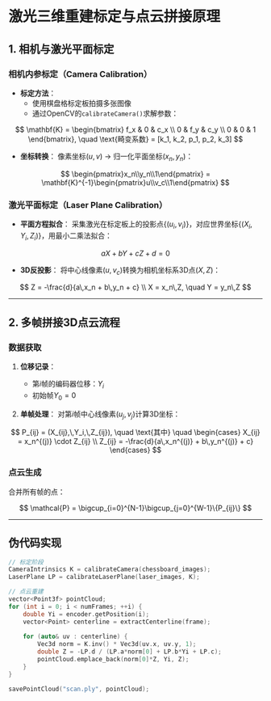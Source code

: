 # 激光三维重建标定与点云拼接原理

## 1. 相机与激光平面标定

### 相机内参标定（Camera Calibration）
- **标定方法**：
  - 使用棋盘格标定板拍摄多张图像
  - 通过OpenCV的`calibrateCamera()`求解参数：
  
$$
\mathbf{K} = \begin{bmatrix}
f_x & 0 & c_x \\
0 & f_y & c_y \\
0 & 0 & 1
\end{bmatrix}, \quad \text{畸变系数} = [k_1, k_2, p_1, p_2, k_3]
$$

- **坐标转换**：
  像素坐标$(u,v)$ → 归一化平面坐标$(x_n,y_n)$：

$$
\begin{pmatrix}x_n\\y_n\\1\end{pmatrix} = \mathbf{K}^{-1}\begin{pmatrix}u\\v_c\\1\end{pmatrix}
$$

### 激光平面标定（Laser Plane Calibration）
- **平面方程拟合**：
  采集激光在标定板上的投影点$\{(u_i,v_i)\}$，对应世界坐标$\{(X_i,Y_i,Z_i)\}$，用最小二乘法拟合：

$$
aX + bY + cZ + d = 0
$$

- **3D反投影**：
  将中心线像素$(u,v_c)$转换为相机坐标系3D点$(X,Z)$：

$$
Z = -\frac{d}{a\,x_n + b\,y_n + c} \\
X = x_n\,Z, \quad Y = y_n\,Z
$$

---

## 2. 多帧拼接3D点云流程

### 数据获取
1. **位移记录**：
   - 第$i$帧的编码器位移：$Y_i$
   - 初始帧$Y_0=0$

2. **单帧处理**：
   对第$i$帧中心线像素$(u_j,v_j)$计算3D坐标：

$$
P_{ij} = (X_{ij},\,Y_i,\,Z_{ij}), \quad \text{其中} \quad 
\begin{cases}
X_{ij} = x_n^{(j)} \cdot Z_{ij} \\
Z_{ij} = -\frac{d}{a\,x_n^{(j)} + b\,y_n^{(j)} + c}
\end{cases}
$$

### 点云生成
合并所有帧的点：

$$
\mathcal{P} = \bigcup_{i=0}^{N-1}\bigcup_{j=0}^{W-1}\{P_{ij}\}
$$

---

## 伪代码实现

```cpp
// 标定阶段
CameraIntrinsics K = calibrateCamera(chessboard_images);
LaserPlane LP = calibrateLaserPlane(laser_images, K);

// 点云重建
vector<Point3f> pointCloud;
for (int i = 0; i < numFrames; ++i) {
    double Yi = encoder.getPosition(i);
    vector<Point> centerline = extractCenterline(frame);
    
    for (auto& uv : centerline) {
        Vec3d norm = K.inv() * Vec3d(uv.x, uv.y, 1);
        double Z = -LP.d / (LP.a*norm[0] + LP.b*Yi + LP.c);
        pointCloud.emplace_back(norm[0]*Z, Yi, Z);
    }
}

savePointCloud("scan.ply", pointCloud);
